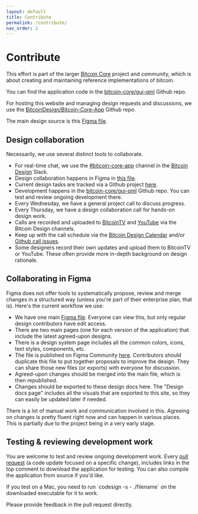 ```yaml
---
layout: default
title: Contribute
permalink: /contribute/
nav_order: 2
---
```


# Contribute

This effort is part of the larger [Bitcoin Core](https://bitcoincore.org) project and community, which is about creating and maintaining reference implementations of bitcoin.

You can find the application code in the [bitcoin-core/gui-qml](https://github.com/bitcoin-core/gui-qml) Github repo.

For hosting this website and managing design requests and discussions, we use the [BitcoinDesign/Bitcoin-Core-App](https://github.com/BitcoinDesign/Bitcoin-Core-App) Github repo.

The main design source is this [Figma file](https://www.figma.com/file/GaCoOSNHB2yMB9ThiDtred/Bitcoin-Core-App).

## Design collaboration

Necessarily, we use several distinct tools to collaborate.

- For real-time chat, we use the [#bitcoin-core-app](https://bitcoindesign.slack.com/archives/C03PFUA4CG0) channel in the [Bitcoin Design](https://bitcoin.design/) Slack.
- Design collaboration happens in Figma in [this file](https://www.figma.com/file/GaCoOSNHB2yMB9ThiDtred/Bitcoin-Core-App).
- Current design tasks are tracked via a Github project [here](https://github.com/orgs/BitcoinDesign/projects/5/views/1).
- Development happens in the [bitcoin-core/gui-qml](https://github.com/bitcoin-core/gui-qml) Github repo. You can test and review ongoing development there.
- Every Wednesday, we have a general project call to discuss progress.
- Every Thursday, we have a design collaboration call for hands-on design work.
- Calls are recorded and uploaded to [BitcoinTV](https://bitcointv.com/a/bitcoin_design/video-channels) and [YouTube](https://www.youtube.com/c/BitcoinDesign/featured) via the Bitcoin Design channels.
- Keep up with the call schedule via the [Bitcoin Design Calendar](https://bitcoin.design/calendar/) and/or [Github call issues](https://github.com/BitcoinDesign/Meta/issues).
- Some designers record their own updates and upload them to BitcoinTV or YouTube. These often provide more in-depth background on design rationale.

## Collaborating in Figma

Figma does not offer tools to systematically propose, review and merge changes in a structured way (unless you're part of their enterprise plan, that is). Here's the current workflow we use:

- We have one main [Figma file](https://www.figma.com/file/GaCoOSNHB2yMB9ThiDtred/Bitcoin-Core-App). Everyone can view this, but only regular design contributors have edit access.
- There are two main pages (one for each version of the application) that include the latest agreed-upon designs.
- There is a design system page includes all the common colors, icons, text styles, components, etc.
- The file is published on Figma Community [here](https://www.figma.com/community/file/1185218794459295422). Contributors should duplicate this file to put together proposals to improve the design. They can share those new files (or exports) with everyone for discussion.
- Agreed-upon changes should be merged into the main file, which is then republished.
- Changes should be exported to these design docs here. The "Design docs page" includes all the visuals that are exported to this site, so they can easily be updated later if needed.

There is a lot of manual work and communication involved in this. Agreeing on changes is pretty fluent right now and can happen in various places. This is partially due to the project being in a very early stage.

## Testing & reviewing development work

You are welcome to test and review ongoing development work. Every [pull request](https://github.com/bitcoin-core/gui-qml/pulls) (a code update focused on a specific change), includes links in the top comment to download the application for testing. You can also compile the application from source if you'd like.

If you test on a Mac, you need to run ´codesign -s - ./filename´ on the downloaded executable for it to work.

Please provide feedback in the pull request directly.